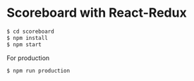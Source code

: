 # Scoreboard with React-Redux
```sh
$ cd scoreboard
$ npm install
$ npm start
```
For production
```sh
$ npm run production
```
